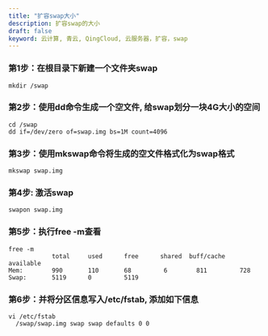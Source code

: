 ```yaml
---
title: "扩容swap大小"
description: 扩容swap的大小
draft: false
keyword: 云计算, 青云, QingCloud, 云服务器，扩容，swap
---
```


### 第1步：在根目录下新建一个文件夹swap
```
mkdir /swap
```
### 第2步：使用dd命令生成一个空文件, 给swap划分一块4G大小的空间
```
cd /swap
dd if=/dev/zero of=swap.img bs=1M count=4096
```
### 第3步：使用mkswap命令将生成的空文件格式化为swap格式
```
mkswap swap.img
```
### 第4步: 激活swap
```
swapon swap.img
```
### 第5步：执行free -m查看
```
free -m
            total     used      free      shared  buff/cache   available
Mem:        990       110       68         6        811         728
Swap:       5119      0         5119
```
### 第6步：并将分区信息写入/etc/fstab, 添加如下信息
```
vi /etc/fstab
  /swap/swap.img swap swap defaults 0 0
```

